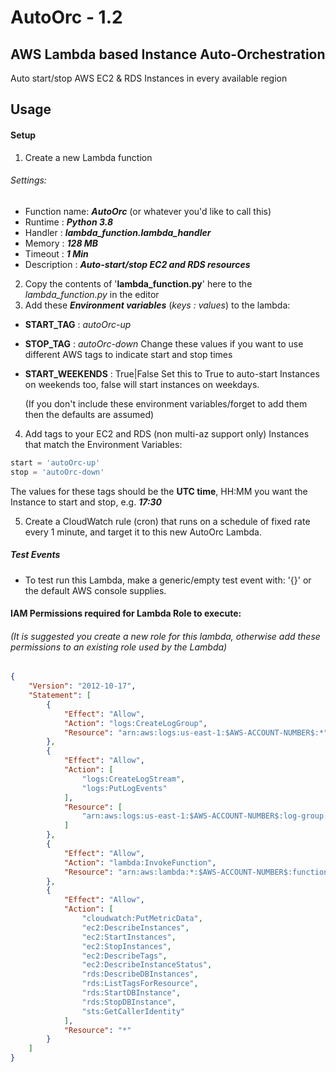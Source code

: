 # AutoOrc - 1.2
## AWS Lambda based Instance **Auto-Orc**hestration
Auto start/stop AWS EC2 &amp; RDS Instances in every available region

## Usage


#### Setup
1. Create a new Lambda function
  ###### Settings:
  * Function name: ***AutoOrc*** (or whatever you'd like to call this)
  * Runtime : ***Python 3.8***
  * Handler : ***lambda_function.lambda_handler***
  * Memory : ***128 MB***
  * Timeout : ***1 Min***
  * Description : ***Auto-start/stop EC2 and RDS resources***


2. Copy the contents of '**lambda_function.py**' here to the *lambda_function.py* in the editor
3. Add these ***Environment variables*** (*keys : values*)  to the lambda:
  * **START_TAG**           : *autoOrc-up*
  * **STOP_TAG**            : *autoOrc-down*
          Change these values if you want to use different AWS tags to indicate start and stop times
  * **START_WEEKENDS** : True|False
          Set this to True to auto-start Instances on weekends too, false will start instances on weekdays.

      (If you don't include these environment variables/forget to add them then the defaults are assumed)

4. Add tags to your EC2 and RDS (non multi-az support only) Instances that match the Environment Variables:
```python
start = 'autoOrc-up'
stop = 'autoOrc-down'
```
The values for these tags should be the **UTC time**, HH:MM you want the Instance to start and stop, e.g. ***17:30***



5. Create a CloudWatch rule (cron) that runs on a schedule of fixed rate every 1 minute, and target it to this new AutoOrc Lambda.



##### Test Events
  * To test run this Lambda, make a generic/empty test event with: \'{}\' or the default AWS console supplies.


#### IAM Permissions required for Lambda Role to execute:
  ###### (It is suggested you create a new role for this lambda, otherwise add these permissions to an existing role used by the Lambda)
```json
{
    "Version": "2012-10-17",
    "Statement": [
        {
            "Effect": "Allow",
            "Action": "logs:CreateLogGroup",
            "Resource": "arn:aws:logs:us-east-1:$AWS-ACCOUNT-NUMBER$:*"
        },
        {
            "Effect": "Allow",
            "Action": [
                "logs:CreateLogStream",
                "logs:PutLogEvents"
            ],
            "Resource": [
                "arn:aws:logs:us-east-1:$AWS-ACCOUNT-NUMBER$:log-group:/aws/lambda/autoOrc:*"
            ]
        },
        {
            "Effect": "Allow",
            "Action": "lambda:InvokeFunction",
            "Resource": "arn:aws:lambda:*:$AWS-ACCOUNT-NUMBER$:function:autoOrc"
        },
        {
            "Effect": "Allow",
            "Action": [
                "cloudwatch:PutMetricData",
                "ec2:DescribeInstances",
                "ec2:StartInstances",
                "ec2:StopInstances",
                "ec2:DescribeTags",
                "ec2:DescribeInstanceStatus",
                "rds:DescribeDBInstances",
                "rds:ListTagsForResource",
                "rds:StartDBInstance",
                "rds:StopDBInstance",
                "sts:GetCallerIdentity"
            ],
            "Resource": "*"
        }
    ]
}
```
